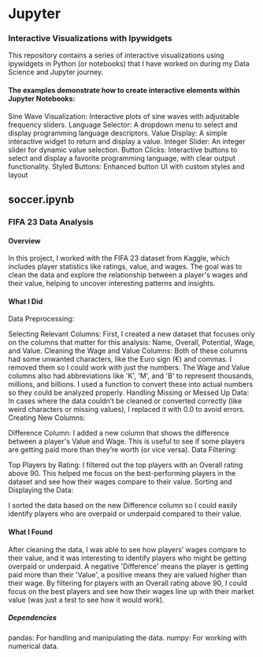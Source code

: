 # Jupyter



### Interactive Visualizations with Ipywidgets
This repository contains a series of interactive visualizations using ipywidgets in Python (or notebooks) that I have worked on during my Data Science and Jupyter journey.

#### The examples demonstrate how to create interactive elements within Jupyter Notebooks:

Sine Wave Visualization: Interactive plots of sine waves with adjustable frequency sliders.
Language Selector: A dropdown menu to select and display programming language descriptors.
Value Display: A simple interactive widget to return and display a value.
Integer Slider: An integer slider for dynamic value selection.
Button Clicks: Interactive buttons to select and display a favorite programming language, with clear output functionality.
Styled Buttons: Enhanced button UI with custom styles and layout


## soccer.ipynb

### FIFA 23 Data Analysis
#### Overview
In this project, I worked with the FIFA 23 dataset from Kaggle, which includes player statistics like ratings, value, and wages. The goal was to clean the data and explore the relationship between a player's wages and their value, helping to uncover interesting patterns and insights.

#### What I Did
Data Preprocessing:

Selecting Relevant Columns: First, I created a new dataset that focuses only on the columns that matter for this analysis: Name, Overall, Potential, Wage, and Value.
Cleaning the Wage and Value Columns:
Both of these columns had some unwanted characters, like the Euro sign (€) and commas. I removed them so I could work with just the numbers.
The Wage and Value columns also had abbreviations like 'K', 'M', and 'B' to represent thousands, millions, and billions. I used a function to convert these into actual numbers so they could be analyzed properly.
Handling Missing or Messed Up Data: In cases where the data couldn’t be cleaned or converted correctly (like weird characters or missing values), I replaced it with 0.0 to avoid errors.
Creating New Columns:

Difference Column: I added a new column that shows the difference between a player's Value and Wage. This is useful to see if some players are getting paid more than they’re worth (or vice versa).
Data Filtering:

Top Players by Rating: I filtered out the top players with an Overall rating above 90. This helped me focus on the best-performing players in the dataset and see how their wages compare to their value.
Sorting and Displaying the Data:

I sorted the data based on the new Difference column so I could easily identify players who are overpaid or underpaid compared to their value.

#### What I Found
After cleaning the data, I was able to see how players’ wages compare to their value, and it was interesting to identify players who might be getting overpaid or underpaid. A negative 'Difference' means the player is getting paid more than their 'Value', a positive means they 
are valued higher than their wage.
By filtering for players with an Overall rating above 90, I could focus on the best players and see how their wages line up with their market value (was just a test to see how it would work).
##### Dependencies
pandas: For handling and manipulating the data.
numpy: For working with numerical data.
